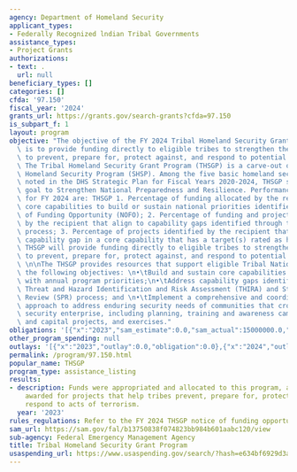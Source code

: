 ```yaml
---
agency: Department of Homeland Security
applicant_types:
- Federally Recognized lndian Tribal Governments
assistance_types:
- Project Grants
authorizations:
- text: .
  url: null
beneficiary_types: []
categories: []
cfda: '97.150'
fiscal_year: '2024'
grants_url: https://grants.gov/search-grants?cfda=97.150
is_subpart_f: 1
layout: program
objective: "The objective of the FY 2024 Tribal Homeland Security Grant Program (THSGP)\
  \ is to provide funding directly to eligible tribes to strengthen their capacities\
  \ to prevent, prepare for, protect against, and respond to potential terrorist attacks.\
  \ The Tribal Homeland Security Grant Program (THSGP) is a carve-out of the State\
  \ Homeland Security Program (SHSP). Among the five basic homeland security missions\
  \ noted in the DHS Strategic Plan for Fiscal Years 2020-2024, THSGP supports the\
  \ goal to Strengthen National Preparedness and Resilience. Performance Measures\
  \ for FY 2024 are: THSGP 1. Percentage of funding allocated by the recipient to\
  \ core capabilities to build or sustain national priorities identified in the Notice\
  \ of Funding Opportunity (NOFO); 2. Percentage of funding and projects allocated\
  \ by the recipient that align to capability gaps identified through the THIRA/SPR\
  \ process; 3. Percentage of projects identified by the recipient that address a\
  \ capability gap in a core capability that has a target(s) rated as high.\n\nThe\
  \ THSGP will provide funding directly to eligible tribes to strengthen their capacities\
  \ to prevent, prepare for, protect against, and respond to potential terrorist attacks.\
  \ \n\nThe THSGP provides resources that support eligible Tribal Nations in meeting\
  \ the following objectives: \n•\tBuild and sustain core capabilities in accordance\
  \ with annual program priorities;\n•\tAddress capability gaps identified in their\
  \ Threat and Hazard Identification and Risk Assessment (THIRA) and Stakeholder Preparedness\
  \ Review (SPR) process; and \n•\tImplement a comprehensive and coordinated (all-inclusive)\
  \ approach to address enduring security needs of communities that crosscut the homeland\
  \ security enterprise, including planning, training and awareness campaigns, equipment\
  \ and capital projects, and exercises."
obligations: '[{"x":"2023","sam_estimate":0.0,"sam_actual":15000000.0,"usa_spending_actual":0.0},{"x":"2024","sam_estimate":0.0,"sam_actual":13500000.0,"usa_spending_actual":0.0},{"x":"2025","sam_estimate":0.0,"sam_actual":15000000.0,"usa_spending_actual":0.0}]'
other_program_spending: null
outlays: '[{"x":"2023","outlay":0.0,"obligation":0.0},{"x":"2024","outlay":0.0,"obligation":0.0},{"x":"2025","outlay":0.0,"obligation":0.0}]'
permalink: /program/97.150.html
popular_name: THSGP
program_type: assistance_listing
results:
- description: Funds were appropriated and allocated to this program, and will be
    awarded for projects that help tribes prevent, prepare for, protect against, and
    respond to acts of terrorism.
  year: '2023'
rules_regulations: Refer to the FY 2024 THSGP notice of funding opportunity
sam_url: https://sam.gov/fal/b13750838f074823bb984b601aabc120/view
sub-agency: Federal Emergency Management Agency
title: Tribal Homeland Security Grant Program
usaspending_url: https://www.usaspending.gov/search/?hash=e634bf6929d3a7101f06bc202913c02c
---
```

